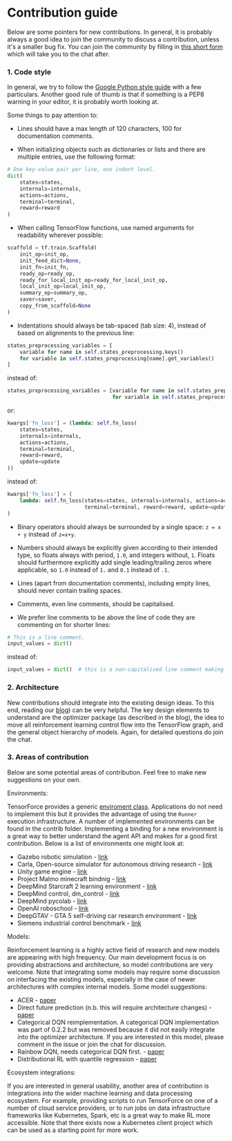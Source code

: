 # Contribution guide

Below are some pointers for new contributions. In general, it is probably always a good idea to
join the community to discuss a contribution, unless it's a smaller bug fix. You can join the
community by filling in
[this short form](https://docs.google.com/forms/d/1_UD5Pb5LaPVUviD0pO0fFcEnx_vwenvuc00jmP2rRIc/)
which will take you to the chat after.

### 1. Code style

In general, we try to follow the
[Google Python style guide](https://google.github.io/styleguide/pyguide.html) with a few
particulars. Another good rule of thumb is that if something is a PEP8 warning in your editor, it
is probably worth looking at.

Some things to pay attention to:

- Lines should have a max length of 120 characters, 100 for documentation comments.

- When initializing objects such as dictionaries or lists and there are multiple entries, use the
following format:

```python
# One key-value pair per line, one indent level.
dict(
    states=states,
    internals=internals,
    actions=actions,
    terminal=terminal,
    reward=reward
)
```

- When calling TensorFlow functions, use named arguments for readability wherever possible:

```python
scaffold = tf.train.Scaffold(
    init_op=init_op,
    init_feed_dict=None,
    init_fn=init_fn,
    ready_op=ready_op,
    ready_for_local_init_op=ready_for_local_init_op,
    local_init_op=local_init_op,
    summary_op=summary_op,
    saver=saver,
    copy_from_scaffold=None
)
```

- Indentations should always be tab-spaced (tab size: 4), instead of based on alignments to the previous line:

```python
states_preprocessing_variables = [
    variable for name in self.states_preprocessing.keys()
    for variable in self.states_preprocessing[name].get_variables()
]
```

instead of:

```python
states_preprocessing_variables = [variable for name in self.states_preprocessing.keys()
                                  for variable in self.states_preprocessing[name].get_variables()]
```

or:

```python
kwargs['fn_loss'] = (lambda: self.fn_loss(
    states=states,
    internals=internals,
    actions=actions,
    terminal=terminal,
    reward=reward,
    update=update
))
```

instead of:

```python
kwargs['fn_loss'] = (
    lambda: self.fn_loss(states=states, internals=internals, actions=actions,
                         terminal=terminal, reward=reward, update=update)
)
```

- Binary operators should always be surrounded by a single space: `z = x + y` instead of `z=x+y`.

- Numbers should always be explicitly given according to their intended type, so floats always with period, `1.0`, and integers without, `1`. Floats should furthermore explicitly add single leading/trailing zeros where applicable, so `1.0` instead of `1.` and `0.1` instead of `.1`.

- Lines (apart from documentation comments), including empty lines, should never contain trailing
spaces.

- Comments, even line comments, should be capitalised.

- We prefer line comments to be above the line of code they are commenting on for shorter lines:

```python
# This is a line comment.
input_values = dict()
```

instead of:

```python
input_values = dict()  # this is a non-capitalised line comment making the line unnecessarily long
```


### 2. Architecture

New contributions should integrate into the existing design ideas. To this end, reading our
[blog](https://reinforce.io/blog/)) can be very helpful. The key design elements to understand are
the optimizer package (as described in the blog), the idea to move all reinforcement learning
control flow into the TensorFlow graph, and the general object hierarchy of models. Again, for
detailed questions do join the chat.


### 3. Areas of contribution

Below are some potential areas of contribution. Feel free to make new suggestions on your own.

Environments: 

TensorForce provides a generic
[enviroment class](https://github.com/reinforceio/tensorforce/blob/master/tensorforce/environments/environment.py).
Applications do not need to implement this but it provides the advantage of using tne ```Runner```
execution infrastructure. A number of implemented environments can be found in the contrib folder.
Implementing a binding for a new environment is a great way to better understand the agent API and
makes for a good first contribution. Below is a list of environments one might look at:

- Gazebo robotic simulation - [link](http://gazebosim.org)
- Carla, Open-source simulator for autonomous driving research - [link](https://github.com/carla-simulator/carla)
- Unity game engine - [link](https://github.com/Unity-Technologies/ml-agents)
- Project Malmo minecraft bindnig - [link](https://github.com/Microsoft/malmo)
- DeepMind Starcraft 2 learning environment - [link](https://github.com/deepmind/pysc2)
- DeepMind control, dm_control - [link](https://github.com/deepmind/dm_control)
- DeepMind pycolab - [link](https://github.com/deepmind/pycolab)
- OpenAI roboschool - [link](https://github.com/openai/roboschool)
- DeepGTAV - GTA 5 self-driving car research environment - [link](https://github.com/aitorzip/DeepGTAV)
- Siemens industrial control benchmark - [link](https://github.com/siemens/industrialbenchmark)

Models:

Reinforcement learning is a highly active field of research and new models are appearing with high
frequency. Our main development focus is on providing abstractions and architecture, so model
contributions are very welcome. Note that integrating some models may require some discussion on
interfacing the existing models, especially in the case of newer architectures with complex
internal models. Some model suggestions:

- ACER - [paper](https://arxiv.org/abs/1611.01224)
- Direct future prediction (n.b. this will require architecture changes) - [paper](https://arxiv.org/abs/1611.01779)
- Categorical DQN reimplementation. A categorical DQN implementation was part of 0.2.2 but was removed
  because it did not easily integrate into the optimizer architecture. If you are interested in this model,
  please comment in the issue or join the chat for discussion.
- Rainbow DQN, needs categorical DQN first. - [paper](https://arxiv.org/abs/1710.02298)
- Distributional RL with quantile regression - [paper](https://arxiv.org/pdf/1710.10044.pdf)

Ecosystem integrations:

If you are interested in general usability, another area of contribution is integrations into the
wider machine learning and data processing ecosystem. For example, providing scripts to run
TensorForce on one of a number of cloud service providers, or to run jobs on data infrastructure
frameworks like Kubernetes, Spark, etc is a great way to make RL more accessible. Note
that there exists now a Kubernetes client project which can be used as a starting point
for more work.
